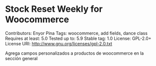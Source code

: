 # Stock Reset Weekly for Woocommerce
Contributors: Enyor Pina
Tags: woocommerce, add fields, dance class
Requires at least: 5.0
Tested up to: 5.9
Stable tag: 1.0
License: GPL-2.0+
License URI: http://www.gnu.org/licenses/gpl-2.0.txt

Agrega campos personalizados a productos de woocommerce en la sección general
